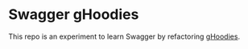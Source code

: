 # Swagger gHoodies

This repo is an experiment to learn Swagger by refactoring [gHoodies](https://github.com/danielmarcgardner/gHoodies).
